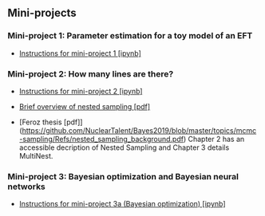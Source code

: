 ## Mini-projects

### Mini-project 1: Parameter estimation for a toy model of an EFT

* [Instructions for mini-project 1 [ipynb]](https://github.com/NuclearTalent/Bayes2019/blob/master/mini-projects/mini-project_I_toy_model_of_EFT.ipynb) 

### Mini-project 2: How many lines are there?

* [Instructions for mini-project 2 [ipynb]](https://github.com/NuclearTalent/Bayes2019/blob/master/mini-projects/mini-project_II_how_many_lines.ipynb) 

* [Brief overview of nested sampling [pdf]](https://github.com/NuclearTalent/Bayes2019/blob/master/topics/mcmc-sampling/Refs/nested_sampling_background.pdf) 

* [Feroz thesis [pdf]]
(https://github.com/NuclearTalent/Bayes2019/blob/master/topics/mcmc-sampling/Refs/nested_sampling_background.pdf) Chapter 2 has an accessible decription of Nested Sampling and Chapter 3 details MultiNest. 

### Mini-project 3: Bayesian optimization and Bayesian neural networks

* [Instructions for mini-project 3a (Bayesian optimization) [ipynb]](https://github.com/NuclearTalent/Bayes2019/blob/master/mini-projects/mini-project_IIIa_bayesian_optimization.ipynb) 
